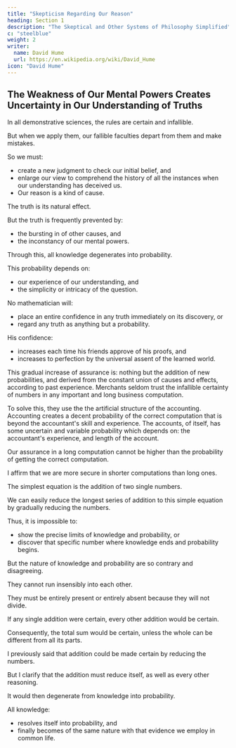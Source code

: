 ```yaml
---
title: "Skepticism Regarding Our Reason"
heading: Section 1
description: "The Skeptical and Other Systems of Philosophy Simplified"
c: "steelblue"
weight: 2
writer:
  name: David Hume
  url: https://en.wikipedia.org/wiki/David_Hume
icon: "David Hume"
---
```




## The Weakness of Our Mental Powers Creates Uncertainty in Our Understanding of Truths

In all demonstrative sciences, the rules are certain and infallible.

But when we apply them, our fallible faculties depart from them and make mistakes.

So we must:
- create a new judgment to check our initial belief, and
- enlarge our view to comprehend the history of all the instances when our understanding has deceived us.
- Our reason is a kind of cause.

The truth is its natural effect.

But the truth is frequently prevented by:
- the bursting in of other causes, and
- the inconstancy of our mental powers.

Through this, all knowledge degenerates into probability.

This probability depends on:
- our experience of our understanding, and
- the simplicity or intricacy of the question.

No mathematician will:
- place an entire confidence in any truth immediately on its discovery, or
- regard any truth as anything but a probability.

His confidence:
- increases each time his friends approve of his proofs, and
- increases to perfection by the universal assent of the learned world.

This gradual increase of assurance is:
nothing but the addition of new probabilities, and
derived from the constant union of causes and effects, according to past experience.
Merchants seldom trust the infallible certainty of numbers in any important and long business computation.

To solve this, they use the the artificial structure of the accounting.
Accounting creates a decent probability of the correct computation that is beyond the accountant's skill and experience.
The accounts, of itself, has some uncertain and variable probability which depends on:
the accountant's experience, and
length of the account.

Our assurance in a long computation cannot be higher than the probability of getting the correct computation.

I affirm that we are more secure in shorter computations than long ones.

The simplest equation is the addition of two single numbers.

We can easily reduce the longest series of addition to this simple equation by gradually reducing the numbers.

Thus, it is impossible to:
- show the precise limits of knowledge and probability, or
- discover that specific number where knowledge ends and probability begins.

But the nature of knowledge and probability are so contrary and disagreeing.

They cannot run insensibly into each other.

They must be entirely present or entirely absent because they will not divide.

If any single addition were certain, every other addition would be certain.

Consequently, the total sum would be certain, unless the whole can be different from all its parts.

I previously said that addition could be made certain by reducing the numbers.

But I clarify that the addition must reduce itself, as well as every other reasoning.

It would then degenerate from knowledge into probability.

All knowledge:
- resolves itself into probability, and
- finally becomes of the same nature with that evidence we employ in common life.



